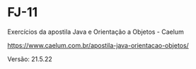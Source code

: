 # FJ-11
Exercícios da apostila Java e Orientação a Objetos - Caelum

https://www.caelum.com.br/apostila-java-orientacao-objetos/

Versão: 21.5.22
